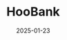 ---
layout: Metaverse
title: HooBank
description: Next.js Powered Website With Framer Motion & Tailwind
link: https://hoobank-orcin-chi.vercel.app/
date: '2025-01-23'
tags:
  - next
  - tailwind
  - motion      
images:
  - src: /projects/metaverse/1.png
  - src: /projects/metaverse/2.png  
  - src: /projects/metaverse/3.png
  - src: /projects/metaverse/4.png
  - src: /projects/metaverse/5.png
  - src: /projects/metaverse/6.png
---